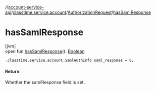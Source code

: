 //[account-service-api](../../../index.md)/[classtime.service.account](../index.md)/[AuthorizationRequest](index.md)/[hasSamlResponse](has-saml-response.md)

# hasSamlResponse

[jvm]\
open fun [hasSamlResponse](has-saml-response.md)(): [Boolean](https://kotlinlang.org/api/latest/jvm/stdlib/kotlin/-boolean/index.html)

`.classtime.service.account.SamlAuthInfo saml_response = 6;`

#### Return

Whether the samlResponse field is set.
